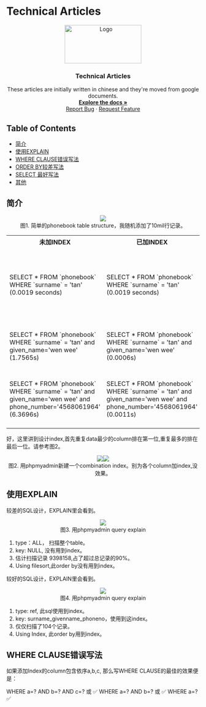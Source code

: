 # Technical Articles
<p align="center">
  <a href="https://github.com/madxradicle/madxframework2.0">
    <img src="https://www.randomsystem.net/media/images/github/MR_logo.png" alt="Logo" width="200px" height="100px">
  </a>
  <h3 align="center">Technical Articles</h3>
  <p align="center">
   These articles are initially written in chinese and they're moved from google documents.
    <br />
    <a href="https://github.com/madxradicle/articles"><strong>Explore the docs »</strong></a>
    <br />
    <a href="https://github.com/madxradicle/articles/issues">Report Bug</a>
    ·
    <a href="https://github.com/madxradicle/articles/issues">Request Feature</a>
  </p>
</p>

<!-- TABLE OF CONTENTS -->
## Table of Contents
* [简介](#简介)
* [使用EXPLAIN](#使用EXPLAIN)
* [WHERE CLAUSE错误写法](#WHERE-CLAUSE错误写法)
* [ORDER BY较差写法 ](#ORDER-BY较差写法)
* [SELECT 最好写法](#SELECT-最好写法)
* [其他](#其他)

## 简介
<p align="center">
    <img src="https://github.madxradicle.com/mysql_index/figure1.png"/><br/>
    图1. 简单的phonebook table structure，我随机添加了10mil行记录。
</p>    

<table>
  <tr><th>未加INDEX</th><th>已加INDEX</th><th>备注</th></tr>
  <tr>
    <td>SELECT * FROM `phonebook` WHERE `surname` = 'tan' (0.0019 seconds)</td>
    <td>SELECT * FROM `phonebook` WHERE `surname` = 'tan' (0.0019 seconds)</td>
    <td>呃，show off失败，似乎没有什么改变（祈祷）。</td>
  </tr>
  <tr><td>SELECT * FROM `phonebook` WHERE `surname` = 'tan' and given_name='wen wee' (1.7565s)</td>
    <td>
SELECT * FROM `phonebook` WHERE `surname` = 'tan' and given_name='wen wee' (0.0006s)
</td><td>看到了吧？速度明显提升了。</td></tr>
  <tr><td>SELECT * FROM `phonebook` WHERE `surname` = 'tan' and given_name='wen wee' and phone_number='4568061964' (6.3696s)</td>
    <td>SELECT * FROM `phonebook` WHERE `surname` = 'tan' and given_name='wen wee' and phone_number='4568061964' (0.0011s)</td>
    <td>看到了吧！！速度大幅度提升了！！</td></tr>
</table>

好，这里讲到设计index,首先重复data最少的column排在第一位,重复最多的排在最后一位。请参考图2。
<p align="center">
    <img src="https://github.madxradicle.com/mysql_index/figure2_1.png"/><img src="https://github.madxradicle.com/mysql_index/figure2_2.png"/><br/>
    图2. 用phpmyadmin新建一个combination index。别为各个column加index,没效果。
</p>    

## 使用EXPLAIN
较差的SQL设计，EXPLAIN里会看到。
<p align="center">
    <img src="https://github.madxradicle.com/mysql_index/figure3.png"/><br/>
    图3. 用phpmyadmin query explain
</p>    

1) type：ALL， 扫描整个table。
2) key: NULL, 没有用到index。
3) 估计扫描记录 9398158,占了超过总记录的90%。
4) Using filesort,此order by没有用到index。

较好的SQL设计，EXPLAIN里会看到。
<p align="center">
    <img src="https://github.madxradicle.com/mysql_index/figure4.png"/><br/>
    图4. 用phpmyadmin query explain
</p> 

1) type: ref, 此sql使用到index。
2) key: surname_givenname_phoneno，使用到这index。
3) 仅仅扫描了104个记录。
4) Using Index, 此order by用到index。

## WHERE CLAUSE错误写法
如果添加Index的column包含依序a,b,c, 那么写WHERE CLAUSE的最佳的效果便是：

WHERE a=? AND b=? AND c=? 或 ✅
WHERE a=? AND b=? 或 ✅
WHERE a=? ✅


